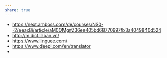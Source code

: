 ```yaml
---
share: true
---
```

- https://next.amboss.com/de/courses/NS0--2/eeaxBj/article/aM0QMg#Z36ee405bd68770997fb3a4049840d524
- http://m.dict.laban.vn/
- https://www.linguee.com/
- https://www.deepl.com/en/translator
- 
